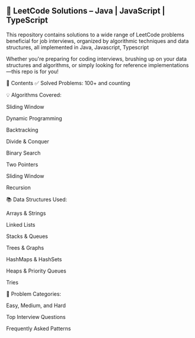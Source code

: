 ## 📘 LeetCode Solutions – Java | JavaScript | TypeScript

This repository contains solutions to a wide range of LeetCode problems beneficial for job interviews, organized by algorithmic techniques and data structures, all implemented in Java, Javascript, Typescript

Whether you're preparing for coding interviews, brushing up on your data structures and algorithms, or simply looking for reference implementations—this repo is for you!

🧠 Contents
✅ Solved Problems: 100+ and counting

💡 Algorithms Covered:

Sliding Window

Dynamic Programming

Backtracking

Divide & Conquer

Binary Search

Two Pointers

Sliding Window

Recursion

📚 Data Structures Used:

Arrays & Strings

Linked Lists

Stacks & Queues

Trees & Graphs

HashMaps & HashSets

Heaps & Priority Queues

Tries

🔢 Problem Categories:

Easy, Medium, and Hard

Top Interview Questions

Frequently Asked Patterns

